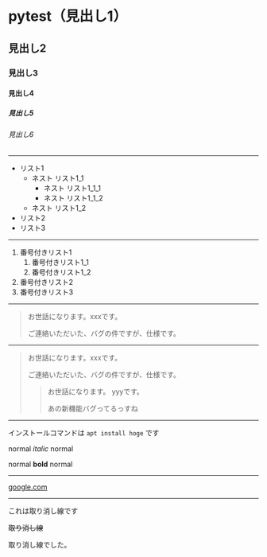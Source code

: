 # pytest（見出し1）

## 見出し2

### 見出し3

#### 見出し4

##### 見出し5

###### 見出し6

***

- リスト1
  - ネスト リスト1_1
    - ネスト リスト1_1_1
    - ネスト リスト1_1_2
  - ネスト リスト1_2
- リスト2
- リスト3

***

1. 番号付きリスト1
   1. 番号付きリスト1_1
   2. 番号付きリスト1_2
2. 番号付きリスト2
3. 番号付きリスト3

***

> お世話になります。xxxです。
>
> ご連絡いただいた、バグの件ですが、仕様です。

***

> お世話になります。xxxです。
>
> ご連絡いただいた、バグの件ですが、仕様です。
>> お世話になります。 yyyです。
>>
>> あの新機能バグってるっすね

***

インストールコマンドは `apt install hoge` です

normal *italic* normal

normal **bold** normal

***

[google.com](https://www.google.co.jp/)

***
これは取り消し線です

~~取り消し線~~

取り消し線でした。
